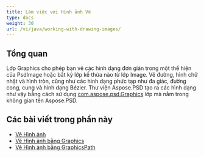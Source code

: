 ```yaml
---
title: Làm việc với Hình ảnh Vẽ
type: docs
weight: 30
url: /vi/java/working-with-drawing-images/
---
```



## **Tổng quan**
Lớp Graphics cho phép bạn vẽ các hình dạng đơn giản trong một thể hiện của PsdImage hoặc bất kỳ lớp kế thừa nào từ lớp Image. Vẽ đường, hình chữ nhật và hình tròn, cũng như các hình dạng phức tạp như đa giác, đường cong, cung và hình dạng Bézier. Thư viện Aspose.PSD tạo ra các hình dạng như vậy bằng cách sử dụng [com.aspose.psd.Graphics](https://reference.aspose.com/psd/java/com.aspose.psd.class-use/Graphics) lớp mà nằm trong không gian tên Aspose.PSD.


## **Các bài viết trong phần này**
- [Vẽ Hình ảnh](/psd/vi/java/drawing-images/)
- [Vẽ Hình ảnh bằng Graphics](/psd/vi/java/drawing-images-using-graphics/)
- [Vẽ Hình ảnh bằng GraphicsPath](/psd/vi/java/drawing-images-using-graphicspath/)

